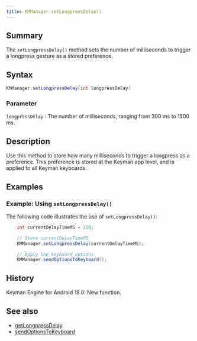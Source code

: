```yaml
---
title: KMManager.setLongpressDelay()
---
```


## Summary

The `setLongpressDelay()` method sets the number of milliseconds to trigger a longpress gesture as a stored preference.

## Syntax

```java
KMManager.setLongpressDelay(int longpressDelay)
```
### Parameter
`longpressDelay`
: The number of milliseconds, ranging from 300 ms to 1500 ms.

## Description
Use this method to store how many milliseconds to trigger a longpress as a preference.
This preference is stored at the Keyman app level, and is applied to all Keyman keyboards.

## Examples

### Example: Using `setLongpressDelay()`

The following code illustrates the use of `setLongpressDelay()`:
```java
    int currentDelayTimeMS = 250;

    // Store currentDelayTimeMS
    KMManager.setLongpressDelay(currentDelayTimeMS);

    // Apply the keyboard options
    KMManager.sendOptionsToKeyboard();
```

## History
Keyman Engine for Android 18.0: New function.

## See also
* [getLongpressDelay](getLongpressDelay)
* [sendOptionsToKeyboard](sendOptionsToKeyboard)
